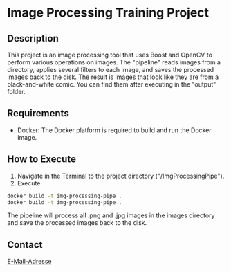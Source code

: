 # Image Processing Training Project

## Description

This project is an image processing tool that uses Boost and OpenCV to perform various operations on images. The "pipeline" reads images from a directory, applies several filters to each image, and saves the processed images back to the disk. The result is images that look like they are from a black-and-white comic. You can find them after executing in the "output" folder.

## Requirements

- Docker: The Docker platform is required to build and run the Docker image.

## How to Execute

1. Navigate in the Terminal to the project directory ("/ImgProcessingPipe").
2. Execute:
```bash
docker build -t img-processing-pipe .
docker build -t img-processing-pipe .
```

The pipeline will process all .png and .jpg images in the images directory and save the processed images back to the disk.


## Contact

[E-Mail-Adresse](mailto:k.kroneberg95@googlemail.com)
